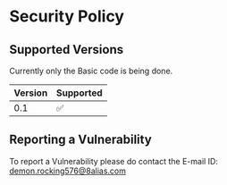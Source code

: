 # Security Policy

## Supported Versions

Currently only the Basic code is being done.

| Version | Supported          |
| ------- | ------------------ |
| 0.1 | :white_check_mark: |

## Reporting a Vulnerability

To report a Vulnerability please do contact the E-mail ID: demon.rocking576@8alias.com 
